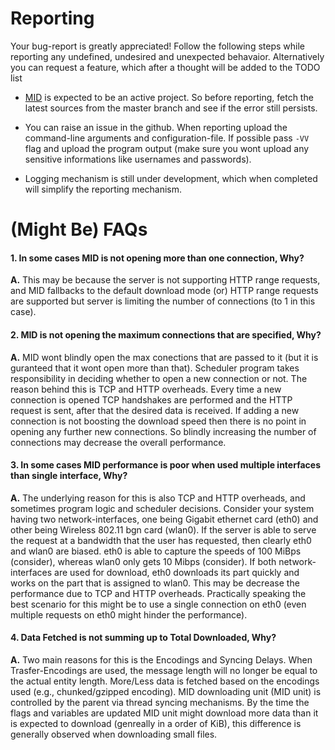 # Reporting

Your bug-report is greatly appreciated! Follow the following steps while reporting any undefined, undesired and unexpected behavaior. Alternatively you can request a feature, which after a thought will be added to the TODO list

* [MID](https://github.com/m0hithreddy/MID/) is expected to be an active project. So before reporting, fetch the latest sources from the master branch and see if the error still persists. 

* You can raise an issue in the github. When reporting upload the command-line arguments and configuration-file. If possible pass ```-VV``` flag and upload the program output (make sure you wont upload any sensitive informations like usernames and passwords). 

* Logging mechanism is still under development, which when completed will simplify the reporting mechanism.

# (Might Be) FAQs  

#### 1. In some cases MID is not opening more than one connection, Why?

**A.** This may be because the server is not supporting HTTP range requests, and MID fallbacks to the default download mode (or) HTTP range requests are supported but server is limiting the number of connections (to 1 in this case).

#### 2. MID is not opening the maximum connections that are specified, Why?

**A.** MID wont blindly open the max conections that are passed to it (but it is guranteed that it wont open more than that). Scheduler program takes responsibility in deciding whether to open a new connection or not. The reason behind this is TCP and HTTP overheads. Every time a new connection is opened TCP handshakes are performed and the HTTP request is sent, after that the desired data is received. If adding a new connection is not boosting the download speed then there is no point in opening any further new connections. So blindly increasing the number of connections may decrease the overall performance.

#### 3. In some cases MID performance is poor when used multiple interfaces than single interface, Why?

**A.** The underlying reason for this is also TCP and HTTP overheads, and sometimes program logic and scheduler decisions. Consider your system having two network-interfaces, one being Gigabit ethernet card (eth0) and other being Wireless 802.11 bgn card (wlan0). If the server is able to serve the request at a bandwidth that the user has requested, then clearly eth0 and wlan0 are biased. eth0 is able to capture the speeds of 100 MiBps (consider), whereas wlan0 only gets 10 Mibps (consider). If both network-interfaces are used for download, eth0 downloads its part quickly and works on the part that is assigned to wlan0. This may be decrease the performance due to TCP and HTTP overheads. Practically speaking the best scenario for this might be to use a single connection on eth0 (even multiple requests on eth0 might hinder the performance).

#### 4. Data Fetched is not summing up to Total Downloaded, Why?

**A.** Two main reasons for this is the Encodings and Syncing Delays. When Trasfer-Encodings are used, the message length will no longer be equal to the actual entity length. More/Less data is fetched based on the encodings used (e.g., chunked/gzipped encoding). MID downloading unit (MID unit) is controlled by the parent via thread syncing mechanisms. By the time the flags and variables are updated MID unit might download more data than it is expected to download (genreally in a order of KiB), this difference is generally observed when downloading small files.
 